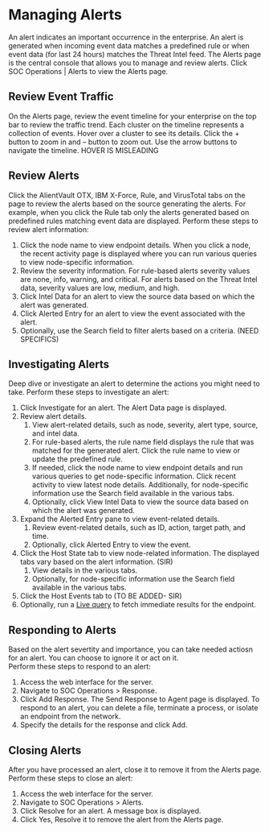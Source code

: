 Managing Alerts
=================================== 
An alert indicates an important occurrence in the enterprise. An alert is generated when incoming event data matches a predefined rule or when event data (for last 24 hours) matches the Threat Intel feed. 
The Alerts page is the central console that allows you to manage and review alerts.  Click SOC Operations | Alerts to view the Alerts page.

Review Event Traffic
--------------------
On the Alerts page, review the event timeline for your enterprise on the top bar to review the traffic trend. Each cluster on the timeline represents a collection of events. Hover over a cluster to see its details. Click the + button to zoom in and – button to zoom out. Use the arrow buttons to navigate the timeline. HOVER IS MISLEADING

Review Alerts 
--------------------
Click the AlientVault OTX, IBM X-Force, Rule, and VirusTotal tabs on the page to review the alerts based on the source generating the alerts. For example, when you click the Rule tab only the alerts generated based on predefined rules matching event data are displayed. 
Perform these steps to review alert information:
1.	Click the node name to view endpoint details. 
    When you click a node, the recent activity page is displayed where you can run various queries to view node-specific information. 
2.	Review the severity information.
    For rule-based alerts severity values are none, info, warning, and critical. For alerts based on the Threat Intel data, severity values are low, medium, and high. 
3.	Click Intel Data for an alert to view the source data based on which the alert was generated. 
4.	Click Alerted Entry for an alert to view the event associated with the alert.
5.	Optionally, use the Search field to filter alerts based on a criteria. (NEED SPECIFICS)

Investigating Alerts
--------------------
Deep dive or investigate an alert to determine the actions you might need to take. 
Perform these steps to investigate an alert:
1.	Click Investigate for an alert. 
    The Alert Data page is displayed. 
2.	Review alert details.
    1. View alert-related details, such as node, severity, alert type, source, and intel data.
    2.	For rule-based alerts, the rule name field displays the rule that was matched for the generated alert. Click the rule name to view or update the predefined rule. 
    3.	If needed, click the node name to view endpoint details and run various queries to get node-specific information. Click recent activity to view latest node details.  Additionally, for node-specific information use the Search field available in the various tabs.   
    4.	Optionally, click View Intel Data to view the source data based on which the alert was generated. 
3.	Expand the Alerted Entry pane to view event-related details.
    1.	Review event-related details, such as ID, action, target path, and time. 
    2.	Optionally, click Alerted Entry to view the event. 
4.	Click the Host State tab to view node-related information. The displayed tabs vary based on the alert information.  (SIR)
    1.	View details in the various tabs. 
    2. Optionally, for node-specific information use the Search field available in the various tabs.
5.	Click the Host Events tab to (TO BE ADDED- SIR)
6. Optionally, run a [Live query](../Queries_and_packs#live-queries) to fetch immediate results for the endpoint. 

Responding to Alerts
--------------------
Based on the alert severtity and importance, you can take needed actiosn for an alert. You can choose to ignore it or act on it.  
Perform these steps to respond to an alert:
1. Access the web interface for the server.
2. Navigate to SOC Operations > Response. 
3. Click Add Response. The Send Response to Agent page is displayed. 
   To respond to an alert, you can delete a file, terminate a process, or isolate an endpoint from the network.
4. Specify the details for the response and click Add.

Closing Alerts
--------------------
After you have processed an alert, close it to remove it from the Alerts page.
Perform these steps to close an alert:
1. Access the web interface for the server.
2. Navigate to SOC Operations > Alerts.
3. Click Resolve for an alert. 
   A message box is displayed. 
4. Click Yes, Resolve it to remove the alert from the Alerts page. 



